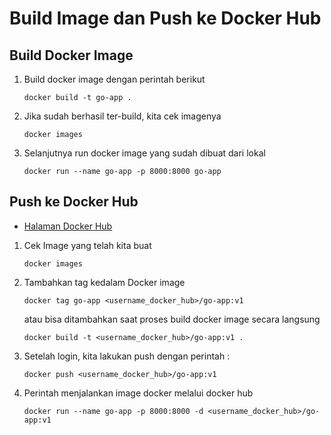 # Build Image dan Push ke Docker Hub

## Build Docker Image

  1. Build docker image dengan perintah berikut
     ```
     docker build -t go-app .
     ```
  6. Jika sudah berhasil ter-build, kita cek imagenya
     ```
     docker images
     ```
  7. Selanjutnya run docker image yang sudah dibuat dari lokal
     ```
     docker run --name go-app -p 8000:8000 go-app
     ```
     
## Push ke Docker Hub

* [Halaman Docker Hub](https://hub.docker.com/)

 1. Cek Image yang telah kita buat
     ```
     docker images
     ```
 2. Tambahkan tag kedalam Docker image
     ```
     docker tag go-app <username_docker_hub>/go-app:v1
     ```
     atau bisa ditambahkan saat proses build docker image secara langsung
     ```
     docker build -t <username_docker_hub>/go-app:v1 .
     ```
 3. Setelah login, kita lakukan push dengan perintah :
     ```
     docker push <username_docker_hub>/go-app:v1
     ```
 4. Perintah menjalankan image docker melalui docker hub
     ```
     docker run --name go-app -p 8000:8000 -d <username_docker_hub>/go-app:v1
     ```
